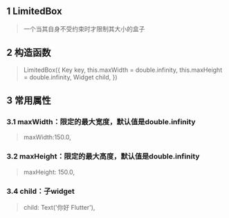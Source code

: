 ## **1 LimitedBox**
> 一个当其自身不受约束时才限制其大小的盒子

## **2 构造函数** 
> LimitedBox({
>     Key key,
>     this.maxWidth = double.infinity,
>     this.maxHeight = double.infinity,
>     Widget child,
> })

## **3 常用属性** 
### **3.1 maxWidth：限定的最大宽度，默认值是double.infinity**
> maxWidth:150.0,

### **3.2 maxHeight：限定的最大高度，默认值是double.infinity**
> maxHeight: 150.0,

### **3.4 child：子widget**
> child: Text('你好 Flutter'),